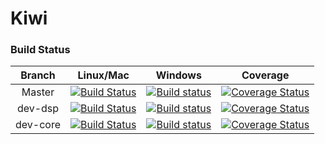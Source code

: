 # Kiwi
### Build Status
|Branch|Linux/Mac|Windows|Coverage|
|:--:|:--:|:--:|:--:|
|Master|[![Build Status](https://travis-ci.org/Musicoll/Kiwi.svg?branch=master)](https://travis-ci.org/Musicoll/Kiwi)|[![Build status](https://ci.appveyor.com/api/projects/status/5tdw8y9vcmqe0yk8?svg=true)](https://ci.appveyor.com/project/eliottparis/kiwi)|[![Coverage Status](https://coveralls.io/repos/github/Musicoll/Kiwi/badge.svg?branch=master)](https://coveralls.io/github/Musicoll/Kiwi?branch=master)|
|dev-dsp|[![Build Status](https://travis-ci.org/Musicoll/Kiwi.svg?branch=dev-dsp)](https://travis-ci.org/Musicoll/Kiwi)|[![Build status](https://ci.appveyor.com/api/projects/status/github/Musicoll/Kiwi?branch=dev-dsp&svg=true)](https://ci.appveyor.com/project/eliottparis/kiwi)|[![Coverage Status](https://coveralls.io/repos/github/Musicoll/Kiwi/badge.svg?branch=dev-dsp)](https://coveralls.io/github/Musicoll/Kiwi?branch=dev-dsp)|
|dev-core|[![Build Status](https://travis-ci.org/Musicoll/Kiwi.svg?branch=dev-core)](https://travis-ci.org/Musicoll/Kiwi)|[![Build status](https://ci.appveyor.com/api/projects/status/github/Musicoll/Kiwi?branch=dev-core&svg=true)](https://ci.appveyor.com/project/eliottparis/kiwi)|[![Coverage Status](https://coveralls.io/repos/github/Musicoll/Kiwi/badge.svg?branch=dev-core)](https://coveralls.io/github/Musicoll/Kiwi?branch=dev-core)|
